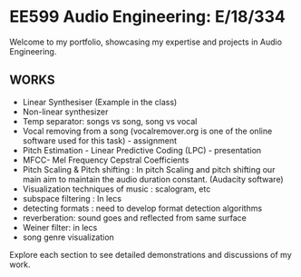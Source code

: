 # EE599 Audio Engineering: E/18/334

Welcome to my portfolio, showcasing my expertise and projects in Audio Engineering.

## WORKS
* Linear Synthesiser (Example in the class)
* Non-linear synthesizer 
* Temp separator: songs vs song, song vs vocal
* Vocal removing from a song (vocalremover.org is one of the online software used for this task) - assignment 
* Pitch Estimation - Linear Predictive Coding (LPC) - presentation
* MFCC- Mel Frequency Cepstral Coefficients 
* Pitch Scaling & Pitch shifting : In pitch Scaling and pitch shifting our main aim to maintain the audio duration constant. (Audacity software)
* Visualization techniques of music : scalogram, etc
* subspace filtering : In lecs
* detecting formats : need to develop format detection algorithms
* reverberation: sound goes and reflected from same surface
* Weiner filter: in lecs
* song genre visualization

Explore each section to see detailed demonstrations and discussions of my work.

